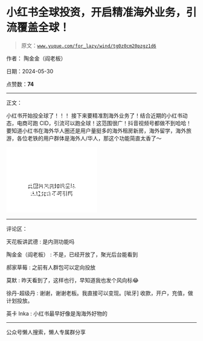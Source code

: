 # 小红书全球投资，开启精准海外业务，引流覆盖全球！

> 原文：[`www.yuque.com/for_lazy/wind/tg0z0cm20pzgz1d6`](https://www.yuque.com/for_lazy/wind/tg0z0cm20pzgz1d6)

作者： 陶金金（阎老板）

日期：2024-05-30

点赞数：**74**

* * *

正文：

小红书开始投全球了！！！ 接下来要精准割海外业务了！结合近期的小红书动态，电商可跑 CID，引流可以跑全球！这范围很广！抖音视频号都做不到哈哈！
要知道小红书在海外华人圈还是用户量挺多的海外租房新房，海外留学，海外旅游，各位老铁的用户群体是海外人/华人，那这个功能简直太香了～

![](img/c1a6f0176533d99560b7dec992c3ff67.png)

* * *

评论区：

天花板讲武德 : 是内测功能吗

陶金金（阎老板） : 不是，已经开放了，聚光后台能看到

郝家草莓 : 之前有人群包可以定向投放

莫默 : 昨天看到了，这样也行，早知道我也发个风向标😂

徐丹-超级丹 : 谢谢，谢谢老板。我直接可以变现。[呲牙] 收款，开户，充值，做计划投放。

英卡 Inka : 小红书最早好像是淘海外好物的

* * *

公众号懒人搜索，懒人专属群分享